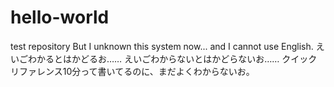 # hello-world
test repository
But I unknown this system now...
and I cannot use English.
えいごわかるとはかどるお……
えいごわからないとはかどらないお……
クイックリファレンス10分って書いてるのに、まだよくわからないお。
